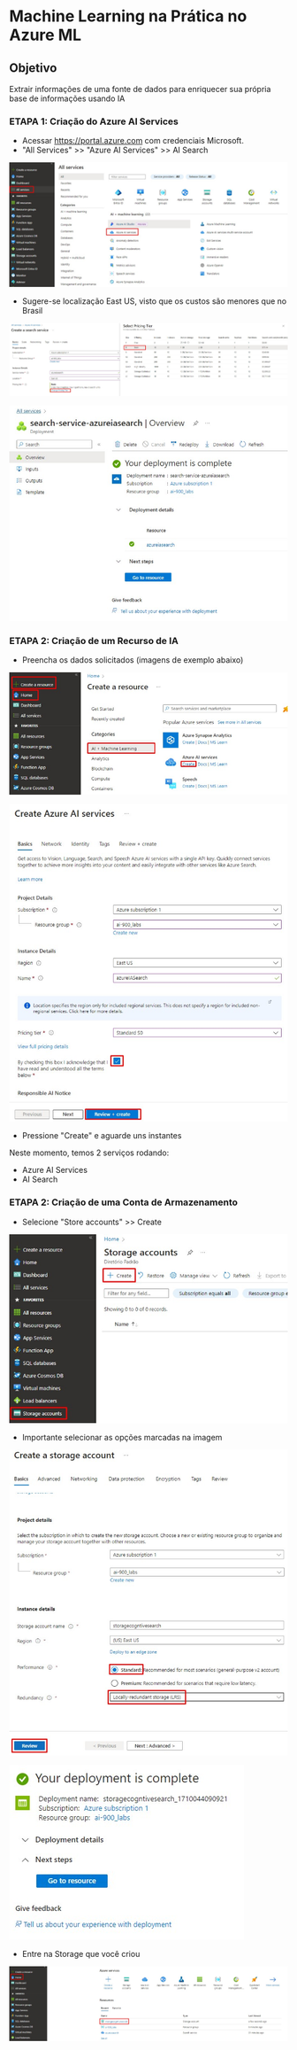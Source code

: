 # Machine Learning na Prática no Azure ML

## Objetivo
Extrair informações de uma fonte de dados para enriquecer sua própria base de informações usando IA


### ETAPA 1: Criação do Azure AI Services
- Acessar https://portal.azure.com com credenciais Microsoft.
- "All Services" >> "Azure AI Services" >> AI Search

![](https://github.com/rafalealsilva/DIO-Microsoft-Azure-AI-Fundamentals/blob/6c72c689b68b5c3b0c3215e24716b2667c545c09/lab_04%20Cognitive%20Search/misc/Screenshot_1.jpg)

- Sugere-se localização East US, visto que os custos são menores que no Brasil

![](https://github.com/rafalealsilva/DIO-Microsoft-Azure-AI-Fundamentals/blob/6c72c689b68b5c3b0c3215e24716b2667c545c09/lab_04%20Cognitive%20Search/misc/Screenshot_3.jpg)

![](https://github.com/rafalealsilva/DIO-Microsoft-Azure-AI-Fundamentals/blob/6c72c689b68b5c3b0c3215e24716b2667c545c09/lab_04%20Cognitive%20Search/misc/Screenshot_4.jpg)


### ETAPA 2: Criação de um Recurso de IA

- Preencha os dados solicitados (imagens de exemplo abaixo)

![](https://github.com/rafalealsilva/DIO-Microsoft-Azure-AI-Fundamentals/blob/771c3e6d52b04e5b522a8f9818b329ed2328d60b/lab_04%20Cognitive%20Search/misc/Screenshot_5.jpg)

![](https://github.com/rafalealsilva/DIO-Microsoft-Azure-AI-Fundamentals/blob/771c3e6d52b04e5b522a8f9818b329ed2328d60b/lab_04%20Cognitive%20Search/misc/Screenshot_6.jpg)

- Pressione "Create" e aguarde uns instantes

Neste momento, temos 2 serviços rodando:
- Azure AI Services
- AI Search


### ETAPA 2: Criação de uma Conta de Armazenamento

- Selecione "Store accounts" >> Create

![](https://github.com/rafalealsilva/DIO-Microsoft-Azure-AI-Fundamentals/blob/c77fa7ee9315a395da9282167d2a48fde4c81b18/lab_04%20Cognitive%20Search/misc/Screenshot_7.jpg)

- Importante selecionar as opções marcadas na imagem

![](https://github.com/rafalealsilva/DIO-Microsoft-Azure-AI-Fundamentals/blob/c77fa7ee9315a395da9282167d2a48fde4c81b18/lab_04%20Cognitive%20Search/misc/Screenshot_8.jpg)

![](https://github.com/rafalealsilva/DIO-Microsoft-Azure-AI-Fundamentals/blob/c77fa7ee9315a395da9282167d2a48fde4c81b18/lab_04%20Cognitive%20Search/misc/Screenshot_9.jpg)


- Entre na Storage que você criou

![](https://github.com/rafalealsilva/DIO-Microsoft-Azure-AI-Fundamentals/blob/f90ea35777e5ee4e0edec35d192501e66a8e1bc4/lab_04%20Cognitive%20Search/misc/Screenshot_10.jpg)



